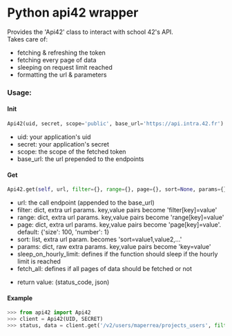 # Python api42 wrapper

Provides the 'Api42' class to interact with school 42's API. \
Takes care of:
* fetching & refreshing the token
* fetching every page of data
* sleeping on request limit reached
* formatting the url & parameters

### Usage:

#### Init

```python
Api42(uid, secret, scope='public', base_url='https://api.intra.42.fr')
```
- uid: your application's uid
- secret: your application's secret
- scope: the scope of the fetched token
- base\_url: the url prepended to the endpoints

#### Get

```python
Api42.get(self, url, filter={}, range={}, page={}, sort=None, params={}, sleep_on_hourly_limit=False, fetch_all=True)
```

- url: the call endpoint (appended to the base\_url)
- filter: dict, extra url params. key,value pairs become 'filter[key]=value'
- range: dict, extra url params. key,value pairs become 'range[key]=value'
- page: dict, extra url params. key,value pairs become 'page[key]=value'. default: {'size': 100, 'number': 1}
- sort: list, extra url param. becomes 'sort=value1,value2,...'
- params: dict, raw extra params. key,value pairs become 'key=value'
- sleep\_on\_hourly\_limit: defines if the function should sleep if the hourly limit is reached
- fetch\_all: defines if all pages of data should be fetched or not

* return value: (status\_code, json)

#### Example

```python
>>> from api42 import Api42
>>> client = Api42(UID, SECRET)
>>> status, data = client.get('/v2/users/maperrea/projects_users', filter={'status': 'finished', 'occurence': 0})
```
